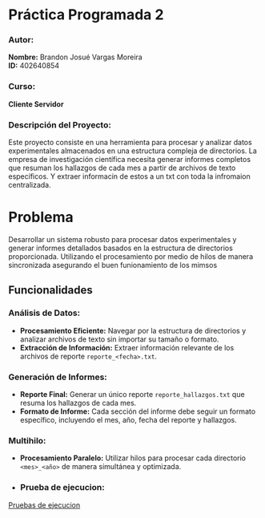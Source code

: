 # Práctica Programada 2

### Autor:
**Nombre:** Brandon Josué Vargas Moreira  
**ID:** 402640854

### Curso:
**Cliente Servidor**

### Descripción del Proyecto:
Este proyecto consiste en una herramienta para procesar y analizar datos experimentales almacenados en una estructura compleja de directorios. La empresa de investigación científica necesita generar informes completos que resuman los hallazgos de cada mes a partir de archivos de texto específicos. Y extraer informacin de estos a un txt con toda la infromaion centralizada. 

# Problema

Desarrollar un sistema robusto para procesar datos experimentales y generar informes detallados basados en la estructura de directorios proporcionada. Utilizando el procesamiento por medio de hilos de manera sincronizada asegurando el buen funionamiento de los mimsos 

## Funcionalidades

### Análisis de Datos:
- **Procesamiento Eficiente:** Navegar por la estructura de directorios y analizar archivos de texto sin importar su tamaño o formato.
- **Extracción de Información:** Extraer información relevante de los archivos de reporte `reporte_<fecha>.txt`.

### Generación de Informes:
- **Reporte Final:** Generar un único reporte `reporte_hallazgos.txt` que resuma los hallazgos de cada mes.
- **Formato de Informe:** Cada sección del informe debe seguir un formato específico, incluyendo el mes, año, fecha del reporte y hallazgos.

### Multihilo:
- **Procesamiento Paralelo:** Utilizar hilos para procesar cada directorio `<mes>_<año>` de manera simultánea y optimizada.

- ### Prueba de ejecucion:
[Pruebas de ejecucion](https://lucid.app/lucidchart/90deb256-494d-485e-847e-ac7dee42fde8/edit?viewport_loc=-1%2C58%2C1921%2C862%2CHWEp-vi-RSFO&invitationId=inv_b6722b95-6e48-4520-9021-e2159e1c8bbe)


